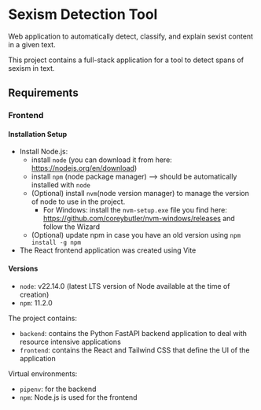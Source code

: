 # Sexism Detection Tool
Web application to automatically detect, classify, and explain sexist content in a given text.

This project contains a full-stack application for a tool to detect spans of sexism in text.


## Requirements
### Frontend
#### Installation Setup
- Install Node.js:
    -  install `node` (you can download it from here: https://nodejs.org/en/download)
    - install `npm` (node package manager) --> should be automatically installed with `node`
    - (Optional) install `nvm`(node version manager) to manage the version of node to use in the project.
        - For Windows: install the `nvm-setup.exe` file you find here: https://github.com/coreybutler/nvm-windows/releases and follow the Wizard
    - (Optional) update npm in case you have an old version using `npm install -g npm`
- The React frontend application was created using Vite


#### Versions
- `node`: v22.14.0 (latest LTS version of Node available at the time of creation)
- `npm`: 11.2.0



The project contains:
- `backend`: contains the Python FastAPI backend application to deal with resource intensive applications
- `frontend`: contains the React and Tailwind CSS that define the UI of the application

Virtual environments:
- `pipenv`: for the backend
- `npm`: Node.js is used for the frontend